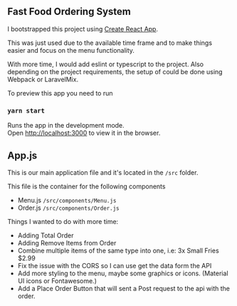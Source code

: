 ## Fast Food Ordering System  

I bootstrapped this project using [Create React App](https://github.com/facebook/create-react-app).

This was just used due to the available time frame and to make things easier and focus on the menu functionality.

With more time, I would add eslint or typescript to the project. Also depending on the project requirements, the setup of could be done using Webpack or LaravelMix.


To preview this app you need to run

### `yarn start`

Runs the app in the development mode.<br />
Open [http://localhost:3000](http://localhost:3000) to view it in the browser.

## App.js
This is our main application file and it's located in the `/src` folder.

This file is the container for the following components

- Menu.js `/src/components/Menu.js`
- Order.js `/src/components/Order.js`

Things I wanted to do with more time:
- Adding Total Order
- Adding Remove Items from Order
- Combine multiple items of the same type into one, i.e: 3x Small Fries $2.99
- Fix the issue with the CORS so I can use get the data form the API
- Add more styling to the menu, maybe some graphics or icons. (Material UI icons or Fontawesome.)
- Add a Place Order Button that will sent a Post request to the api with the order. 